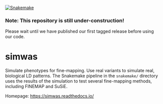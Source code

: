 [![Snakemake](https://img.shields.io/badge/snakemake-≥6.7.0-brightgreen.svg?style=flat-square)](https://snakemake.bitbucket.io)

### Note: This repository is still under-construction!
Please wait until we have published our first tagged release before using our code.

# simwas
Simulate phenotypes for fine-mapping. Use real variants to simulate real, biological LD patterns.
The Snakemake pipeline in the `snakemake/` directory uses the results of the simulation to test several fine-mapping methods, including FINEMAP and SuSiE.

Homepage: https://simwas.readthedocs.io/

